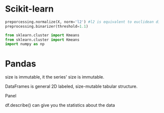 # Scikit-learn

```python
preporcessing.normalize(X, norm='l2') #l2 is equivalent to euclidean distance
preprocessing.binarizer(threshold=1.1)

from sklearn.cluster import Kmeans
from sklearn.cluster import Kmeans
import numpy as np


```

# Pandas

size is immutable, it the series' size is immutable.

DataFrames is general 2D labeled, size-mutable tabular structure.

Panel

df.describe() can give you the statistics about the data